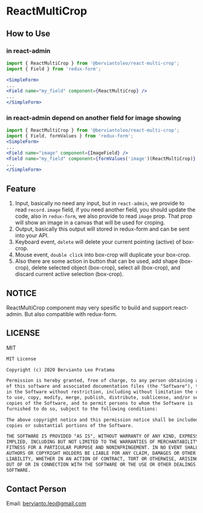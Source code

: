 

# ReactMultiCrop

## How to Use

### in react-admin

```jsx
import { ReactMultiCrop } from '@berviantoleo/react-multi-crop';
import { Field } from 'redux-form';

<SimpleForm>
...
<Field name="my_field" component={ReactMultiCrop} />
...
</SimpleForm>
```

### in react-admin depend on another field for image showing

```jsx
import { ReactMultiCrop } from '@berviantoleo/react-multi-crop';
import { Field, formValues } from 'redux-form';
<SimpleForm>
...
<Field name="image" component={ImageField} />
<Field name="my_field" component={formValues('image')(ReactMultiCrop)} />
...
</SimpleForm>
```

## Feature

1. Input, basically no need any input, but in `react-admin`, we provide to read `record.image` field, if you need another field, you should update the code, also in `redux-form`, we also provide to read `image` prop. That prop will show an image in a canvas that will be used for croping.
2. Output, basically this output will stored in redux-form and can be sent into your API.
3. Keyboard event, `delete` will delete your current pointing (active) of box-crop.
4. Mouse event, `double click` into box-crop will duplicate your box-crop.
5. Also there are some action in button that can be used, add shape (box-crop), delete selected object (box-crop), select all (box-crop), and discard current active selection (box-crop).

## NOTICE

ReactMultiCrop component may very spesific to build and support react-admin. But also compatible with redux-form.

## LICENSE

MIT
```md
MIT License

Copyright (c) 2020 Bervianto Leo Pratama

Permission is hereby granted, free of charge, to any person obtaining a copy
of this software and associated documentation files (the "Software"), to deal
in the Software without restriction, including without limitation the rights
to use, copy, modify, merge, publish, distribute, sublicense, and/or sell
copies of the Software, and to permit persons to whom the Software is
furnished to do so, subject to the following conditions:

The above copyright notice and this permission notice shall be included in all
copies or substantial portions of the Software.

THE SOFTWARE IS PROVIDED "AS IS", WITHOUT WARRANTY OF ANY KIND, EXPRESS OR
IMPLIED, INCLUDING BUT NOT LIMITED TO THE WARRANTIES OF MERCHANTABILITY,
FITNESS FOR A PARTICULAR PURPOSE AND NONINFRINGEMENT. IN NO EVENT SHALL THE
AUTHORS OR COPYRIGHT HOLDERS BE LIABLE FOR ANY CLAIM, DAMAGES OR OTHER
LIABILITY, WHETHER IN AN ACTION OF CONTRACT, TORT OR OTHERWISE, ARISING FROM,
OUT OF OR IN CONNECTION WITH THE SOFTWARE OR THE USE OR OTHER DEALINGS IN THE
SOFTWARE.
```

## Contact Person

Email: bervianto.leo@gmail.com

